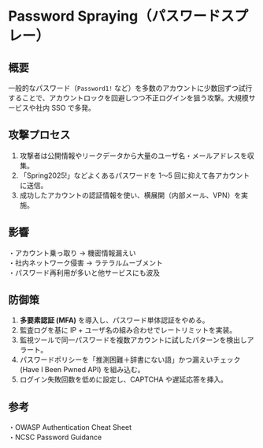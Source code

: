# Password Spraying（パスワードスプレー）

## 概要
一般的なパスワード（`Password1!` など）を多数のアカウントに少数回ずつ試行することで、アカウントロックを回避しつつ不正ログインを狙う攻撃。大規模サービスや社内 SSO で多発。

## 攻撃プロセス
1. 攻撃者は公開情報やリークデータから大量のユーザ名・メールアドレスを収集。  
2. 「Spring2025!」などよくあるパスワードを 1〜5 回に抑えて各アカウントに送信。
3. 成功したアカウントの認証情報を使い、横展開（内部メール、VPN）を実施。

## 影響
・アカウント乗っ取り → 機密情報漏えい  
・社内ネットワーク侵害 → ラテラルムーブメント  
・パスワード再利用が多いと他サービスにも波及

## 防御策
1. **多要素認証 (MFA)** を導入し、パスワード単体認証をやめる。  
2. 監査ログを基に IP + ユーザ名の組み合わせでレートリミットを実装。  
3. 監視ツールで同一パスワードを複数アカウントに試したパターンを検出しアラート。  
4. パスワードポリシーを「推測困難＋辞書にない語」かつ漏えいチェック (Have I Been Pwned API) を組み込む。  
5. ログイン失敗回数を低めに設定し、CAPTCHA や遅延応答を挿入。

## 参考
・OWASP Authentication Cheat Sheet  
・NCSC Password Guidance  
